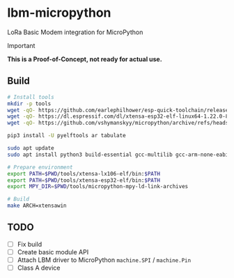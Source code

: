 # lbm-micropython
LoRa Basic Modem integration for MicroPython

> [!IMPORTANT]
> **This is a Proof-of-Concept, not ready for actual use.**

## Build

```sh
# Install tools
mkdir -p tools
wget -qO- https://github.com/earlephilhower/esp-quick-toolchain/releases/download/3.2.0-gcc10.3/x86_64-linux-gnu.xtensa-lx106-elf-c791b74.230224.tar.gz | tar xz -C ./tools
wget -qO- https://dl.espressif.com/dl/xtensa-esp32-elf-linux64-1.22.0-80-g6c4433a-5.2.0.tar.gz | tar xz -C ./tools
wget -qO- https://github.com/vshymanskyy/micropython/archive/refs/heads/mpy-ld-link-archives.tar.gz | tar xz -C ./tools

pip3 install -U pyelftools ar tabulate

sudo apt update
sudo apt install python3 build-essential gcc-multilib gcc-arm-none-eabi

# Prepare environment
export PATH=$PWD/tools/xtensa-lx106-elf/bin:$PATH
export PATH=$PWD/tools/xtensa-esp32-elf/bin:$PATH
export MPY_DIR=$PWD/tools/micropython-mpy-ld-link-archives

# Build
make ARCH=xtensawin
```

## TODO

- [ ] Fix build
- [ ] Create basic module API
- [ ] Attach LBM driver to MicroPython `machine.SPI` / `machine.Pin`
- [ ] Class A device
